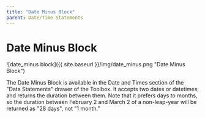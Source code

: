 ```yaml
---
title: "Date Minus Block"
parent: Date/Time Statements
---
```

# Date Minus Block
![date_minus block]({{ site.baseurl }}/img/date_minus.png "Date Minus Block")

The Date Minus Block is available in the Date and Times section of the "Data Statements" drawer of the Toolbox. It accepts two dates or datetimes, and returns the duration between them. Note that it prefers days to months, so the duration between February 2 and March 2 of a non-leap-year will be returned as "28 days", not "1 month."